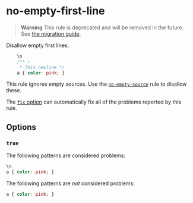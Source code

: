 # no-empty-first-line

> **Warning** This rule is deprecated and will be removed in the future. See [the migration guide](https://github.com/stylelint/stylelint/tree/15.10.2/docsmigration-guideto-15.md).

Disallow empty first lines.

<!-- prettier-ignore -->
```css
    \n
    /** ↑
     * This newline */
    a { color: pink; }
```

This rule ignores empty sources. Use the [`no-empty-source`](https://github.com/stylelint/stylelint/tree/15.10.2/librulesno-empty-sourceREADME.md) rule to disallow these.

The [`fix` option](https://github.com/stylelint/stylelint/tree/15.10.2/docsuser-guideoptions.md#fix) can automatically fix all of the problems reported by this rule.

## Options

### `true`

The following patterns are considered problems:

<!-- prettier-ignore -->
```css
\n
a { color: pink; }
```

The following patterns are _not_ considered problems:

<!-- prettier-ignore -->
```css
a { color: pink; }
```
